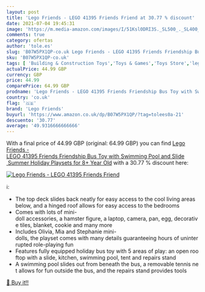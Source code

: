 ```yaml
---
layout: post
title: 'Lego Friends - LEGO 41395 Friends Friend at 30.77 % discount'
date: 2021-07-04 19:45:31
image: 'https://m.media-amazon.com/images/I/51Ksl0DRI3S._SL500_._SL400_.jpg'
comments: true
category: ofertas
author: 'tole.es'
slug: 'B07W5PX1QP-co.uk Lego Friends - LEGO 41395 Friends Friendship Bus Toy...'
sku: 'B07W5PX1QP-co.uk'
tags: [ 'Building & Construction Toys','Toys & Games','Toys Store','lego','lego friends', ]
actualPrice: 44.99 GBP
currency: GBP
price: 44.99
comparePrice: 64.99 GBP
prodname: 'Lego Friends - LEGO 41395 Friends Friendship Bus Toy with Swimming Pool and Slide  Summer Holiday Playsets for 8+ Year Old'
country: 'co.uk'
flag: '🇬🇧'
brand: 'Lego Friends'
buyurl: 'https://www.amazon.co.uk/dp/B07W5PX1QP/?tag=tolees0a-21'
descuento: '30.77'
average: '49.9316666666666'
---
```


With a final price of 44.99 GBP (original: 64.99 GBP) you can find [Lego Friends - LEGO 41395 Friends Friendship Bus Toy with Swimming Pool and Slide  Summer Holiday Playsets for 8+ Year Old](https://www.amazon.co.uk/dp/B07W5PX1QP/?tag=tolees0a-21) with a  30.77 % discount here:

[![Lego Friends - LEGO 41395 Friends Friend](https://m.media-amazon.com/images/I/51Ksl0DRI3S._SL500_._SL400_.jpg)](https://www.amazon.co.uk/dp/B07W5PX1QP/?tag=tolees0a-21)

ℹ️:

- The top deck slides back neatly for easy access to the cool living areas below, and a hinged roof allows for easy access to the bedrooms
- Comes with lots of mini-doll accessories, a hamster figure, a laptop, camera, pan, egg, decorative tiles, blanket, cookie and many more
- Includes Olivia, Mia and Stephanie mini-dolls, the playset comes with many details guaranteeing hours of uninterrupted role-playing fun
- Features fully equipped holiday bus toy with 5 areas of play: an open rooftop with a slide, kitchen, swimming pool, tent and repairs stand
- A swimming pool slides out from beneath the bus, a removable tennis net allows for fun outside the bus, and the repairs stand provides tools

[🛒 Buy it!!](https://www.amazon.co.uk/dp/B07W5PX1QP/?tag=tolees0a-21)
